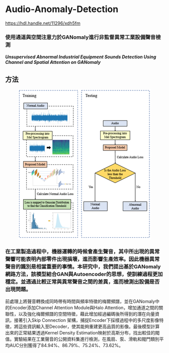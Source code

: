 # Audio-Anomaly-Detection
<https://hdl.handle.net/11296/xdh5fm>
### 使用通道與空間注意力於GANomaly進行非監督異常工業設備聲音檢測
##### Unsupervised Abnormal Industrial Equipment Sounds Detection Using Channel and Spatial Attention on GANomaly

## 方法
<div align=center>
<img src="https://github.com/karta13373580/Audio-Anomaly-Detection/blob/main/result_photo/github_photo/1.PNG">
</div>

### 在工業製造過程中，機器運轉的時候會產生聲音，其中所出現的異常聲響可能表明內部零件出現損壞，進而影響生產效率。因此機器異常聲音的識別是相當重要的事情。本研究中，我們提出基於GANomaly網路方法，該模型結合GAN與Autoencoder的思想，使訓練過程更加穩定。並透過比較正常與異常聲音之間的差異，進而檢測出設備是否出現問題。
前處理上將聲音轉換成同時帶有時間與頻率特徵的梅爾頻譜，並在GANomaly中的Encoder添加Channel Attention Module與Halo Attention，增加通道之間的關聯性，以及強化梅爾頻譜的空間特徵，藉此增加經過編碼後所得到的潛在向量資訊，接著引入Skip Connection 架構，捕捉Encoder下採樣過程中的多尺度影像特徵，將這些資訊輸入至Decoder，使其能夠重建更高品質的影像。最後模型計算出來的正常結果透過Kernel Density Estimation映射於高斯分布，找出較佳的閥值。實驗結果在工業聲音的公開資料集進行檢測，在風扇、泵、滑軌和閥門類別平均AUC分別獲得了84.94%、86.79%、75.24%、73.62%。
